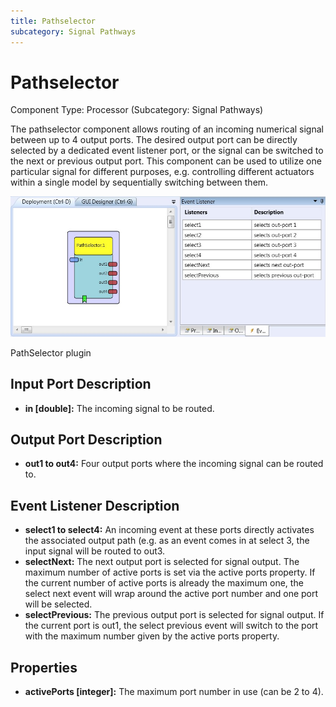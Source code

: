 ```yaml
---
title: Pathselector
subcategory: Signal Pathways
---
```


# Pathselector

Component Type: Processor (Subcategory: Signal Pathways)

The pathselector component allows routing of an incoming numerical signal between up to 4 output ports. The desired output port can be directly selected by a dedicated event listener port, or the signal can be switched to the next or previous output port. This component can be used to utilize one particular signal for different purposes, e.g. controlling different actuators within a single model by sequentially switching between them.

![Screenshot: PathSelector plugin](./img/pathselector.jpg "Screenshot: PathSelector plugin")

PathSelector plugin

## Input Port Description

- **in \[double\]:** The incoming signal to be routed.

## Output Port Description

- **out1 to out4:** Four output ports where the incoming signal can be routed to.

## Event Listener Description

- **select1 to select4:** An incoming event at these ports directly activates the associated output path (e.g. as an event comes in at select 3, the input signal will be routed to out3.
- **selectNext:** The next output port is selected for signal output. The maximum number of active ports is set via the active ports property. If the current number of active ports is already the maximum one, the select next event will wrap around the active port number and one port will be selected.
- **selectPrevious:** The previous output port is selected for signal output. If the current port is out1, the select previous event will switch to the port with the maximum number given by the active ports property.

## Properties

- **activePorts \[integer\]:** The maximum port number in use (can be 2 to 4).
